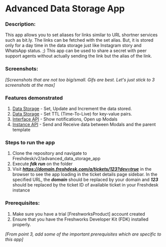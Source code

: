 # Advanced Data Storage App

### Description:

This app allows you to set aliases for links similar to URL shortner services such as bit.ly.
The links can be fetched with the set alias. But, it is stored only for a day time in the data storage just like Instagram story and WhatsApp status. ;)
This app can be used to share a secret with peer support agents without actually sending the link but the alias of the link.

### Screenshots:

_[Screenshots that are not too big/small. Gifs are best. Let's just stick to 3 screenshots at the max]_

### Features demonstrated

1. [Data Storage](https://developer.freshdesk.com/v2/docs/data-storage/) - Set, Update and Increment the data stored.
2. [Data Storage](https://developer.freshdesk.com/v2/docs/data-storage/) - Set TTL (Time-To-Live) for key-value pairs.
3. [Interface API](https://developer.freshdesk.com/v2/docs/interface-api/) - Show notifications, Open up Modals
4. [Instance API](https://developer.freshdesk.com/v2/docs/instance-api/) - Send and Receive data between Modals and the parent template

### Steps to run the app

1. Clone the repository and navigate to Freshdesk/v2/advanced_data_storage_app
2. Execute **_fdk run_** on the folder
3. Visit **_https://domain.freshdesk.com/a/tickets/123?dev=true_** in the browser to see the app loading in the ticket details page sidebar. In the specified URL, the **_domain_** should be replaced by your domain and **_123_** should be replaced by the ticket ID of available ticket in your Freshdesk instance

### Prerequisites:

1. Make sure you have a trial [FreshworksProduct] account created
2. Ensure that you have the Freshworks Developer Kit (FDK) installed properly.

_[From point 3, add some of the important prerequisites which are specific to this app]_

